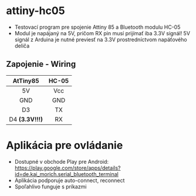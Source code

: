 # attiny-hc05
* Testovací program pre spojenie Attiny 85 a Bluetooth modulu HC-05
* Modul je napájaný na 5V, pričom RX pin musí prijímať iba 3.3V signál! 5V signál z Arduina je nutné previesť na 3.3V prostredníctvom napäťového deliča
## Zapojenie - Wiring

AtTiny85|HC-05
:----------: | :----------:
5V|Vcc
GND|GND
D3|TX
D4 **(3.3V!!!)**|RX

# Aplikácia pre ovládanie
* Dostupné v obchode Play pre Android: https://play.google.com/store/apps/details?id=de.kai_morich.serial_bluetooth_terminal
* Aplikácia podporuje auto-connect, reconnect
* Spoľahlivo funguje s príkazmi
